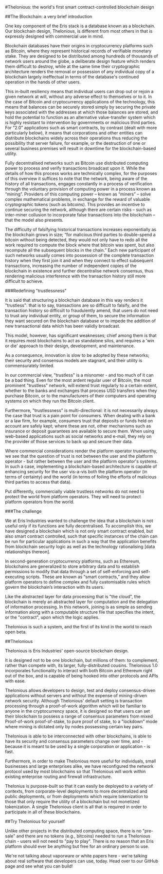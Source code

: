 #Thelonious: the world's first smart contract-controlled blockchain design 

##The Blockchain: a very brief introduction

One key component of the Eris stack is a database known as a blockchain. Our blockchain design, Thelonious, is different from most others in that is expressly designed with commercial use in mind.

Blockchain databases have their origins in cryptocurrency platforms such as Bitcoin, where they represent historical records of verifiable monetary stake. They are designed to be distributed among hundreds of thousands of network users around the globe, a deliberate design feature which renders them difficult to destroy, while at the same time their cryptographic architecture renders the removal or possession of any individual copy of a blockchain largely ineffectual in terms of the database's continued operation in the hands of other users. 

This in-built resiliency means that individual users can drop out or rejoin a given network at will, without any adverse effect to themselves or to it. In the case of Bitcoin and cryptocurrency applications of the technology, this means that balances can be securely stored simply by securing the private keys associated with the addresses at which those balances are stored, and hold the potential to function as an alternative value-transfer system which is highly resistant to intervention by governments or malicious third parties. For “2.0” applications such as smart contracts, by contrast (dealt with more particularly below), it means that corporations and other entities can distribute blockchains widely across their operations thus reducing the possibility that server failure, for example, or the destruction of one or several business premises will result in downtime for the blockchain-based utility. 

Fully decentralised networks such as Bitcoin use distributed computing power to process and verify transactions broadcast upon it.  While the details of how this process works are technically complex, for the purposes of this overview it suffices to note that the network, being aware of the history of all transactions, engages constantly in a process of verification through the voluntary provision of computing power in a process known as “mining”. Providers of this computing power – known as “miners” – solve complex mathematical problems, in exchange for the reward of valuable cryptographic tokens (such as bitcoins). This provides an incentive to continue securing the network, although there are certain risks – such as inter-miner collusion to incorporate false transactions into the blockchain – that the model also presents.

The difficulty of falsifying historical transactions increases exponentially as the blockchain grows in size; “for malicious third parties to double-spend a bitcoin without being detected, they would not only have to redo all the work required to compute the block where that bitcoin was spent, but also recompute all the subsequent blocks in the chain.” Each new participant of such networks usually comes into possession of the complete transaction history when they first join it and when they connect to effect subsequent transactions, increasing the number of independent copies of the blockchain in existence and further decentralise network consensus, thus rendering malicious interference with the transaction history still more difficult to achieve.

###Redefining "trustlessness"

It is said that structuring a blockchain database in this way renders it "trustless": that is to say, transactions are so difficult to falsify, and the transaction history so difficult to fraudulently amend, that users do not need to trust any individual entity, or group of them, to secure the information they want secured on the blockchain database or to impede the addition of new transactional data which has been validly broadcast. 

This model, however, has significant weaknesses; chief among them is that it requires most blockchains to act as standalone silos, and requires a 'win or die' approach to their design, development, and maintenance. 

As a consequence, innovation is slow to be adopted by these networks; their security and consensus models are stagnant, and their utility is commensurately limited. 

In our commercial view, "trustless" is a misnomer - and too much of it can be a bad thing. Even for the most ardent regular user of Bitcoin, the most prominent "trustless" network, will extend trust regularly to a certain extent, whether to the banks and exchanges that process USD transfers when they purchase Bitcoin, or to the manufacturers of their computers and operating systems on which they run the Bitcoin client. 

Furthermore, "trustlessness" is multi-directional: it is not necessarily always the case that trust is a pain point for consumers. When dealing with a bank or a law firm, for example, consumers trust that deposits or funds held on account are safely kept; where these are not, other mechanisms such as insurance or deposit guarantees are available to secure them. When using web-based applications such as social networks and e-mail, they rely on the provider of those services to back up and secure their data.

Where commercial considerations render the platform operator trustworthy, we see that the question of trust is not between the user and the platform operator - but rather between the user and the platform operator's systems. In such a case, implementing a blockchain-based architecture is capable of enhancing security for the user vis-a-vis both the platform operator (in terms of certainty) and the world (in terms of foiling the efforts of malicious third parties to access that data).

Put differently, commercially viable trustless networks do not need to protect the world from platform operators. They will need to protect platform operators from the world. 

###The challenge

We at Eris Industries wanted to challenge the idea that a blockchain is not useful only if its functions are fully decentralised. To accomplish this, we have designed a blockchain which is not only smart contract enabled, but also smart contract controlled, such that specific instances of the chain can be run for particular applications in such a way that the application benefits from blockchain security logic as well as the technology rationalising [data relationships thereon]. 

In second-generation cryptocurrency platforms, such as Ethereum, blockchains are generalized to store arbitrary data and to establish permissions to modify that data through a set of self-enforcing and self-executing scripts. These are known as “smart contracts,” and they allow platform operators to define complex and fully customisable rules which govern the blockchain’s interaction with its users.

Like the abstracted layer for data processing that is "the cloud", the blockchain is merely an abstracted layer for computation and the delegation of information processing. In this network, joining is as simple as sending information along with a computable structure file that specifies the intent, or the "contract", upon which the logic applies. 

Thelonious is such a system, and the first of its kind in the world to reach open beta.

##Thelonious

Thelonious is Eris Industries' open-source blockchain design. 

It is designed not to be one blockchain, but millions of them: to complement, rather than compete with, its larger, fully-distributed cousins. Thelonious 1.0 incorporates functionality to interact with both Bitcoin and Ethereum right out of the box, and is capable of being hooked into other protocols and APIs with ease.

Thelonious allows developers to design, test and deploy consensus-driven applications without servers and without the expense of mining-driven network security. Although Thelonious' default setting is transaction processing through a proof-of-work algorithm which will be familiar to anyone in the cryptocurrency space, it is designed so that users can set their blockchain to possess a range of consensus parameters from mixed Proof-of-work proof-of-stake, to pure proof of stake, to a "lockdown" mode where mining is dictated only by nodes possessing certain key pairs. 

Thelonious is able to be interconnected with other blockchains, is able to have its security and consensus parameters change over time, and - because it is meant to be used by a single corporation or application - is fast. 

Furthermore, in order to make Thelonious more useful for individuals, small businesses and large enterprises alike, we have reconfigured the network protocol used by most blockchains so that Thelonious will work within existing enterprise routing and firewall infrastructure.

Thelonius is purpose-built so that it can easily be deployed to a variety of contexts, from corporate-level deployments to more decentralized and public deployments, or from deployments which require tokenization to those that only require the utility of a blockchain but not monetized tokenization. A single Thelonious client is all that is required in order to participate in all of these blockchains. 

##Try Thelonious for yourself

Unlike other projects in the distributed computing space, there is no "pre-sale" and there are no tokens (e.g., bitcoins) needed to run a Thelonious chain - users will not need to "pay to play". There is no reason that an Eris platform should ever be anything but free for an ordinary person to use.

We're not talking about vaporware or white papers here - we're talking about real software that developers can use, today. Head over to our GitHub page and see what you can build! 

